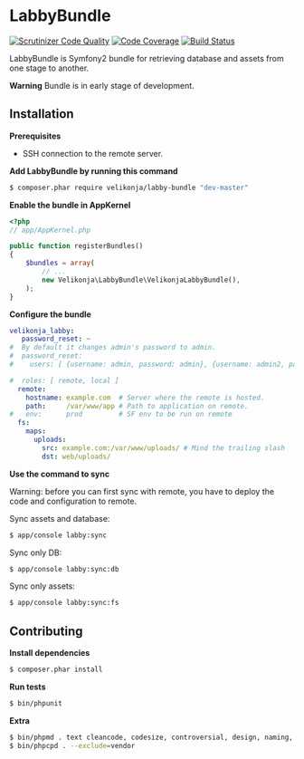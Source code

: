 # LabbyBundle

[![Scrutinizer Code Quality](https://scrutinizer-ci.com/g/matejvelikonja/LabbyBundle/badges/quality-score.png?b=master)](https://scrutinizer-ci.com/g/matejvelikonja/LabbyBundle/?branch=master)
[![Code Coverage](https://scrutinizer-ci.com/g/matejvelikonja/LabbyBundle/badges/coverage.png?b=master)](https://scrutinizer-ci.com/g/matejvelikonja/LabbyBundle/?branch=master)
[![Build Status](https://travis-ci.org/matejvelikonja/LabbyBundle.svg?branch=master)](https://travis-ci.org/matejvelikonja/LabbyBundle)

LabbyBundle is Symfony2 bundle for retrieving database and assets from one stage to another.

**Warning** Bundle is in early stage of development.

## Installation

**Prerequisites**

* SSH connection to the remote server.

**Add LabbyBundle by running this command**

```bash
$ composer.phar require velikonja/labby-bundle "dev-master"
```

**Enable the bundle in AppKernel**

```php
<?php
// app/AppKernel.php

public function registerBundles()
{
    $bundles = array(
        // ...
        new Velikonja\LabbyBundle\VelikonjaLabbyBundle(),
    );
}
```

**Configure the bundle**

```yml
velikonja_labby:
   password_reset: ~
#  By default it changes admin's password to admin.
#  password_reset:
#    users: [ {username: admin, password: admin}, {username: admin2, password: admin2} ]

#  roles: [ remote, local ]
  remote:
    hostname: example.com  # Server where the remote is hosted. 
    path:     /var/www/app # Path to application on remote.
#   env:      prod         # SF env to be run on remote
  fs:
    maps:
      uploads:
        src: example.com:/var/www/uploads/ # Mind the trailing slash
        dst: web/uploads/
```

**Use the command to sync**

Warning: before you can first sync with remote, you have to deploy the code and configuration to remote.

Sync assets and database:
```bash
$ app/console labby:sync
```

Sync only DB:
```bash
$ app/console labby:sync:db
```
Sync only assets:
```bash
$ app/console labby:sync:fs
```

## Contributing

**Install dependencies**

```bash
$ composer.phar install
```

**Run tests**

```bash
$ bin/phpunit
```

**Extra**

```bash
$ bin/phpmd . text cleancode, codesize, controversial, design, naming, unusedcode --exclude vendor/
$ bin/phpcpd . --exclude=vendor
```

